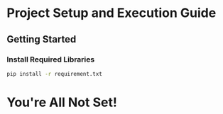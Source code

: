 # Project Setup and Execution Guide

## Getting Started

### Install Required Libraries
```sh
pip install -r requirement.txt
```

# You're All Not Set!